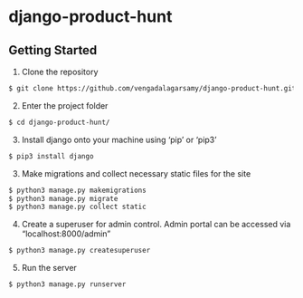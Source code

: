# django-product-hunt

## Getting Started

1. Clone the repository
```bash
$ git clone https://github.com/vengadalagarsamy/django-product-hunt.git
```
2. Enter the project folder
```bash
$ cd django-product-hunt/
```
3. Install django onto your machine using ‘pip’ or ‘pip3’
```bash
$ pip3 install django
```
3. Make migrations and collect necessary static files for the site
```bash
$ python3 manage.py makemigrations
$ python3 manage.py migrate
$ python3 manage.py collect static
```
4. Create a superuser for admin control. Admin portal can be accessed via “localhost:8000/admin”
```bash
$ python3 manage.py createsuperuser
```
5. Run the server
```bash
$ python3 manage.py runserver
```
